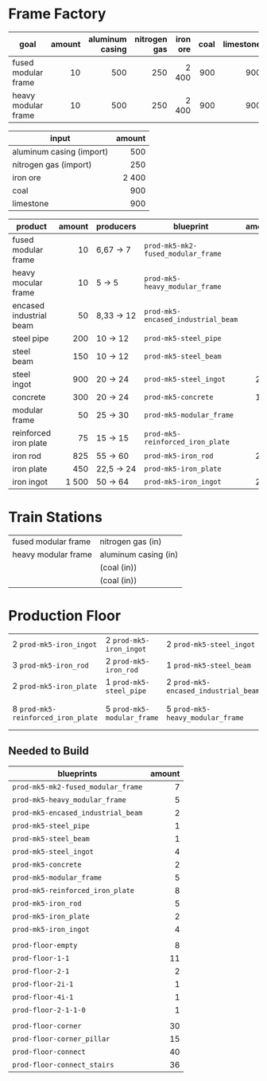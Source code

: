 # Frame Factory

| goal                | amount | aluminum casing | nitrogen gas | iron ore | coal | limestone |
|---------------------|-------:|----------------:|-------------:|---------:|-----:|----------:|
| fused modular frame |     10 |             500 |          250 |    2 400 |  900 |       900 |
| heavy modular frame |     10 |             500 |          250 |    2 400 |  900 |       900 |

| input                    | amount |
|--------------------------|-------:|
| aluminum casing (import) |    500 |
| nitrogen gas (import)    |    250 |
| iron ore                 |  2 400 |
| coal                     |    900 |
| limestone                |    900 |

| product                 | amount | producers      | blueprint                          | amount |
|-------------------------|-------:|----------------|------------------------------------|-------:|
| fused modular frame     |     10 | 6,67 &rarr; 7  | `prod-mk5-mk2-fused_modular_frame` |      7 |
| heavy mocular frame     |     10 | 5 &rarr; 5     | `prod-mk5-heavy_modular_frame`     |      5 |
| encased industrial beam |     50 | 8,33 &rarr; 12 | `prod-mk5-encased_industrial_beam` |      2 |
| steel pipe              |    200 | 10 &rarr; 12   | `prod-mk5-steel_pipe`              |      1 |
| steel beam              |    150 | 10 &rarr; 12   | `prod-mk5-steel_beam`              |      1 |
| steel ingot             |    900 | 20 &rarr; 24   | `prod-mk5-steel_ingot`             |  2 + 2 |
| concrete                |    300 | 20 &rarr; 24   | `prod-mk5-concrete`                |  1 + 1 |
| modular frame           |     50 | 25 &rarr; 30   | `prod-mk5-modular_frame`           |      5 |
| reinforced iron plate   |     75 | 15 &rarr; 15   | `prod-mk5-reinforced_iron_plate`   |      5 |
| iron rod                |    825 | 55 &rarr; 60   | `prod-mk5-iron_rod`                |  2 + 3 |
| iron plate              |    450 | 22,5 &rarr; 24 | `prod-mk5-iron_plate`              |      2 |
| iron ingot              |  1 500 | 50 &rarr; 64   | `prod-mk5-iron_ingot`              |  2 + 2 |

# Train Stations
|                     |                      |
|---------------------|----------------------|
| fused modular frame | nitrogen gas (in)    |
| heavy modular frame | aluminum casing (in) |
|                     | (coal (in))          |
|                     | (coal (in))          |

# Production Floor
|                                    |                            |                                      |                          |
|------------------------------------|----------------------------|--------------------------------------|--------------------------|
| 2 `prod-mk5-iron_ingot`            | 2 `prod-mk5-iron_ingot`    | 2 `prod-mk5-steel_ingot`             | 2 `prod-mk5-steel_ingot` |
| 3 `prod-mk5-iron_rod`              | 2 `prod-mk5-iron_rod`      | 1 `prod-mk5-steel_beam`              | 1 `prod-mk5-concrete`    |
| 2 `prod-mk5-iron_plate`            | 1 `prod-mk5-steel_pipe`    | 2 `prod-mk5-encased_industrial_beam` | 1 `prod-mk5-concrete`    |
| 8 `prod-mk5-reinforced_iron_plate` | 5 `prod-mk5-modular_frame` | 5 `prod-mk5-heavy_modular_frame`     | 7 fused modular frame    |

## Needed to Build

| blueprints                         | amount |
|------------------------------------|-------:|
| `prod-mk5-mk2-fused_modular_frame` |      7 |
| `prod-mk5-heavy_modular_frame`     |      5 |
| `prod-mk5-encased_industrial_beam` |      2 |
| `prod-mk5-steel_pipe`              |      1 |
| `prod-mk5-steel_beam`              |      1 |
| `prod-mk5-steel_ingot`             |      4 |
| `prod-mk5-concrete`                |      2 |
| `prod-mk5-modular_frame`           |      5 |
| `prod-mk5-reinforced_iron_plate`   |      8 |
| `prod-mk5-iron_rod`                |      5 |
| `prod-mk5-iron_plate`              |      2 |
| `prod-mk5-iron_ingot`              |      4 |
|                                    |        |
| `prod-floor-empty`                 |      8 |
| `prod-floor-1-1`                   |     11 |
| `prod-floor-2-1`                   |      2 |
| `prod-floor-2i-1`                  |      1 |
| `prod-floor-4i-1`                  |      1 |
| `prod-floor-2-1-1-0`               |      1 |
|                                    |        |
| `prod-floor-corner`                |     30 |
| `prod-floor-corner_pillar`         |     15 |
| `prod-floor-connect`               |     40 |
| `prod-floor-connect_stairs`        |     36 |
